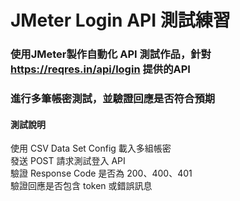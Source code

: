 # JMeter Login API 測試練習

### 使用JMeter製作自動化 API 測試作品，針對 https://reqres.in/api/login 提供的API<br>
### 進行多筆帳密測試，並驗證回應是否符合預期<br>

#### 測試說明<br>
使用 CSV Data Set Config 載入多組帳密<br>
發送 POST 請求測試登入 API<br>
驗證 Response Code 是否為 200、400、401<br>
驗證回應是否包含 token 或錯誤訊息<br>